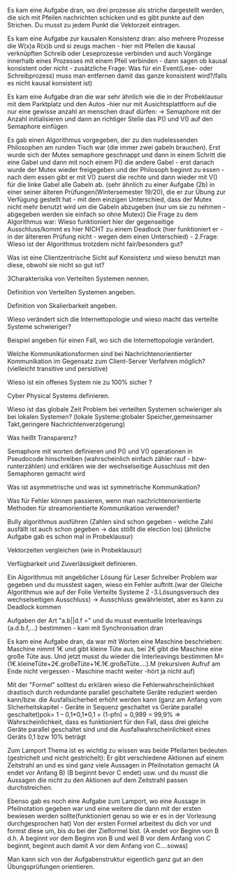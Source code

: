 Es kam eine Aufgabe dran, wo drei prozesse als striche dargestellt werden, die sich mit Pfeilen nachrichten schicken und es gibt punkte auf den Strichen. Du musst zu jedem Punkt die Vektorzeit eintragen.

Es kam eine Aufgabe zur kausalen Konsistenz dran: also mehrere Prozesse die W(x)a R(x)b und si zeugs machen - hier mit Pfeilen die kausal verknüpften Schreib oder Leseprozesse verbinden und auch Vorgänge innerhalb eines Prozesses mit einem Pfeil verbinden - dann sagen ob kausal konsistent oder nicht - zusätzliche Frage: Was für ein Event(Lese- oder Schreibprozess) muss man entfernen damit das ganze konsistent wird?/falls es nicht kausal konsistent ist)

Es kam eine Aufgabe dran die war sehr ähnlich wie die in der Probeklausur mit dem Parktplatz und den Autos -hier nur mit Ausichtsplattform auf die nur eine gewisse anzahl an menschen drauf dürfen: -> Semaphore mit der Anzahl initialisieren und dann an richtiger Stelle das P() und V() auf den Semaphore einfügen

Es gab einen Algorithmus vorgegeben, der zu den nudelessenden Philosophen am runden Tisch war (die immer zwei gabeln brauchen). Erst wurde sich der Mutex semaphore geschnappt und dann in einem Schritt die eine Gabel und dann mit noch einem P() die andere Gabel - erst danach wurde der Mutex wieder freigegeben und der Philosoph beginnt zu essen - nach dem essen gibt er mit V() zuerst die rechte und dann wieder mit V() für die linke Gabel alle Gabeln ab. (sehr ähnlich zu einer Aufgabe (2b) in einer seiner älteren Prüfungen(Wintersemester 19/20), die er zur Übung zur Verfügung gestellt hat - mit dem einzigen Unterschied, dass der Mutex nicht mehr benutzt wird um die Gabeln abzugeben (nur um sie zu nehmen - abgegeben werden sie einfach so ohne Mutex)) Die Frage zu dem Algorithmus war: Wieso funktioniert hier der gegenseitige Ausschluss/kommt es hier NICHT zu einem Deadlock (hier funktioniert er - in der ältereren Prüfung nicht - wegen dem einen Unterschied) - 2.Frage: Wieso ist der Algorithmus trotzdem nicht fair/besonders gut?

Was ist eine Clientzentrische Sicht auf Konsistenz und wieso benutzt man diese, obwohl sie nicht so gut ist?

3Charakterisika von Verteilten Systemen nennen.

Definition von Verteilten Systemen angeben.

Definition von Skalierbarkeit angeben.

Wieso verändert sich die Internettopologie und wieso macht das verteilte Systeme schwieriger?

Beispiel angeben für einen Fall, wo sich die Internettopologie verändert.

Welche Kommunikationsformen sind bei Nachrichtenorientierter Kommunikation im Gegensatz zum Client-Server Verfahren möglich? (vielleicht transitive und persistive)

Wieso ist ein offenes System nie zu 100% sicher ?

Cyber Physical Systems definieren.

Wieso ist das globale Zeit Problem bei verteilten Systemen schwieriger als bei lokalen Systemen? (lokale Systeme:globaler Speicher,gemeinsamer Takt,geringere Nachrichtenverzögerung)

Was heißt Transparenz?

Semaphore mit worten definieren und P() und V() operationen in Pseudocode hinschreiben (wahrscheinlich einfach zähler rauf - bzw- runterzählen) und erklären wie der wechselseitige Ausschluss mit den Semaphoren gemacht wird

Was ist asymmetrische und was ist symmetrische Kommunikation?

Was für Fehler können passieren, wenn man nachrichtenorientierte Methoden für streamorientierte Kommunikation verwendet?

Bully algorithmus ausführen (Zahlen sind schon gegeben - welche Zahl ausfällt ist auch schon gegeben -> das stößt die election los) (ähnliche Aufgabe gab es schon mal in Probeklausur)

Vektorzeiten vergleichen (wie in Probeklausur)

Verfügbarkeit und Zuverlässigkeit definieren.

Ein Algorithmus mit angeblicher Lösung für Leser Schreiber Problem war gegeben und du musstest sagen, wieso ein Fehler auftritt.(war der Gleiche Algorithmus wie auf der Folie Verteilte Systeme 2 -3.Lösungsversuch des wechselseitigen Ausschluss) -> Ausschluss gewährleistet, aber es kann zu Deadlock kommen

Aufgaben der Art "a.b||d.f =" und du musst eventuelle Interleavings {a.d.b.f,...} bestimmen - kam mit Synchronisation dran

Es kam eine Aufgabe dran, da war mit Worten eine Maschine beschrieben: Maschine nimmt 1€ und gibt kleine Tüte aus, bei 2€ gibt die Maschine eine große Tüte aus. Und jetzt musst du wieder die Interleavings bestimmen M= (1€.kleineTüte+2€.großeTüte+1€.1€.großeTüte....).M (rekursiven Aufruf am Ende nicht vergessen - Maschine macht weiter -hört ja nicht auf)

Mit der "Formel" solltest du erklären wieso die Fehlerwahrscheinlichkeit drastisch durch redundante parallel geschaltete Geräte reduziert werden kann/bzw. die Ausfallsicherheit erhöht werden kann (ganz am Anfang vom SIcherheitskapitel - Geräte in Sequenz geschaltet vs Geräte parallel geschaltet)pok= 1 – 0,1\*0,1\*0,1 = (1-pfn) = 0,999 = 99,9% => Wahrscheinlichkeit, dass es funktioniert für den Fall, dass drei gleiche Geräte parallel geschaltet sind und die Ausfallwahrscheinlichkeit eines Geräts 0,1 bzw 10% beträgt

Zum Lamport Thema ist es wichtig zu wissen was beide Pfeilarten bedeuten (gestrichelt und nicht gestrichelt): Er gibt verschiedene Aktionen auf einem Zeitstrahl an und es sind ganz viele Aussagen in Pfeilnotation gemacht (A endet vor Anfang B) (B beginnt bevor C endet) usw. und du musst die Aussagen die nicht zu den Aktionen auf dem Zeitstrahl passen durchstreichen.

Ebenso gab es noch eine Aufgabe zum Lamport, wo eine Aussage in Pfeilnotation gegeben war und eine weitere die dann mit der ersten bewiesen werden sollte(funktioniert genau so wie er es in der Vorlesung durchgesprochen hat) Von der ersten Formel arbeitest du dich vor und formst diese um, bis du bei der Zielformel bist. (A endet vor Beginn von B d.h. A beginnt vor dem Beginn von B und weil B vor dem Anfang von C beginnt, beginnt auch damit A vor dem Anfang von C....sowas)

Man kann sich von der Aufgabenstruktur eigentlich ganz gut an den Übungsprüfungen orientieren.